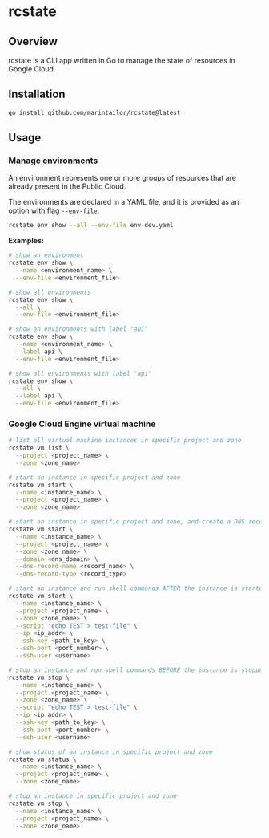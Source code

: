 # rcstate

## Overview

rcstate is a CLI app written in Go to manage the state of resources in Google Cloud.

## Installation

```bash
go install github.com/marintailor/rcstate@latest
```

## Usage

### Manage environments

An environment represents one or more groups of resources that are already present in the Public Cloud.

The environments are declared in a YAML file, and it is provided as an option with flag `--env-file`.

```bash
rcstate env show --all --env-file env-dev.yaml
```

**Examples:**

```bash
# show an environment
rcstate env show \
  --name <environment_name> \
  --env-file <environment_file>

# show all environments
rcstate env show \
  --all \
  --env-file <environment_file>

# show an environments with label "api"
rcstate env show \
  --name <environment_name> \
  --label api \
  --env-file <environment_file>

# show all environments with label "api"
rcstate env show \
  --all \
  --label api \
  --env-file <environment_file>
```

### Google Cloud Engine virtual machine

```bash
# list all virtual machine instances in specific project and zone
rcstate vm list \
  --project <project_name> \
  --zone <zone_name>

# start an instance in specific project and zone
rcstate vm start \
  --name <instance_name> \
  --project <project_name> \
  --zone <zone_name>

# start an instance in specific project and zone, and create a DNS record
rcstate vm start \
  --name <instance_name> \
  --project <project_name> \
  --zone <zone_name> \
  --domain <dns_domain> \
  --dns-record-name <record_name> \
  --dns-record-type <record_type>

# start an instance and run shell commands AFTER the instance is started
rcstate vm start \
  --name <instance_name> \
  --project <project_name> \
  --zone <zone_name> \
  --script "echo TEST > test-file" \
  --ip <ip_addr> \
  --ssh-key <path_to_key> \
  --ssh-port <port_number> \
  --ssh-user <username>

# stop an instance and run shell commands BEFORE the instance is stopped
rcstate vm stop \
  --name <instance_name> \
  --project <project_name> \
  --zone <zone_name> \
  --script "echo TEST > test-file" \
  --ip <ip_addr> \
  --ssh-key <path_to_key> \
  --ssh-port <port_number> \
  --ssh-user <username>

# show status of an instance in specific project and zone
rcstate vm status \
  --name <instance_name> \
  --project <project_name> \
  --zone <zone_name>

# stop an instance in specific project and zone
rcstate vm stop \
  --name <instance_name> \
  --project <project_name> \
  --zone <zone_name>
```
